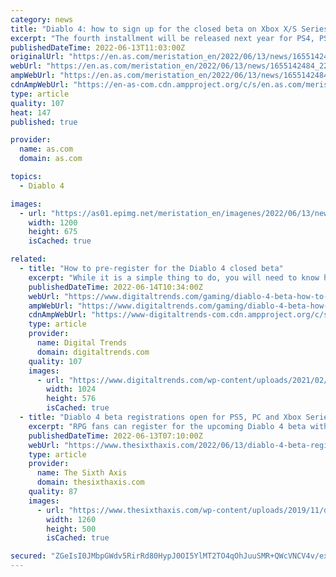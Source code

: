 ```yaml
---
category: news
title: "Diablo 4: how to sign up for the closed beta on Xbox X/S Series and PS5"
excerpt: "The fourth installment will be released next year for PS4, PS5, Xbox One, Xbox Series and PC; it will implement cross-play between all platforms. Shortly before Diablo IV appeared at the Xbox ..."
publishedDateTime: 2022-06-13T11:03:00Z
originalUrl: "https://en.as.com/meristation_en/2022/06/13/news/1655142484_224785.html"
webUrl: "https://en.as.com/meristation_en/2022/06/13/news/1655142484_224785.html"
ampWebUrl: "https://en.as.com/meristation_en/2022/06/13/news/1655142484_224785.amp.html"
cdnAmpWebUrl: "https://en-as-com.cdn.ampproject.org/c/s/en.as.com/meristation_en/2022/06/13/news/1655142484_224785.amp.html"
type: article
quality: 107
heat: 147
published: true

provider:
  name: as.com
  domain: as.com

topics:
  - Diablo 4

images:
  - url: "https://as01.epimg.net/meristation_en/imagenes/2022/06/13/news/1655142484_224785_1655143074_portada_normal.jpg"
    width: 1200
    height: 675
    isCached: true

related:
  - title: "How to pre-register for the Diablo 4 closed beta"
    excerpt: "While it is a simple thing to do, you will need to know how to pre-register for the Diablo 4 closed beta since there are no official instructions just yet."
    publishedDateTime: 2022-06-14T10:34:00Z
    webUrl: "https://www.digitaltrends.com/gaming/diablo-4-beta-how-to-preregister/"
    ampWebUrl: "https://www.digitaltrends.com/gaming/diablo-4-beta-how-to-preregister/?amp"
    cdnAmpWebUrl: "https://www-digitaltrends-com.cdn.ampproject.org/c/s/www.digitaltrends.com/gaming/diablo-4-beta-how-to-preregister/?amp"
    type: article
    provider:
      name: Digital Trends
      domain: digitaltrends.com
    quality: 107
    images:
      - url: "https://www.digitaltrends.com/wp-content/uploads/2021/02/diablo_iv_rogue_key_art.jpg?p=1"
        width: 1024
        height: 576
        isCached: true
  - title: "Diablo 4 beta registrations open for PS5, PC and Xbox Series X|S"
    excerpt: "RPG fans can register for the upcoming Diablo 4 beta with signups now live over on the game’s website. There are two things to note here – first, there’s no given date for the beta, nor has it been ..."
    publishedDateTime: 2022-06-13T07:10:00Z
    webUrl: "https://www.thesixthaxis.com/2022/06/13/diablo-4-beta-registrations-open-for-ps5-pc-and-xbox-series-xs/"
    type: article
    provider:
      name: The Sixth Axis
      domain: thesixthaxis.com
    quality: 87
    images:
      - url: "https://www.thesixthaxis.com/wp-content/uploads/2019/11/diablo-4-hero.jpg"
        width: 1260
        height: 500
        isCached: true

secured: "ZGeIsI0JMbpGWdv5RirRd80HypJ0OI5YlMT2TO4qOhJuuSMR+QWcVNCV4v/exJVTsAs/orCpwR2RsJqpqdjEfIMnqVAc76dIsXzSVZChKkF/MF1QM5KGBuv3y+2UkjgQUJ+r5xv+xx290rCMMsPXqvoX6/Ixp6bfwtO4Klcp+NJIpaIzaFTZFuvY5mzCop/P9/P/Ok5TWOxlLsqSI8bdtDl7tVMgDwxtmiSWklTpYu6oKojUWOrToYT8eUyaKxgO2sSxxO0jnAVD1COXQMT+5oKWSdOkiuHZRVcj5H2tyIzCJH+IpBoJGRKa7mecBM2sFw38aubLo9cXskGgVZKeKC9X27xxcr9PbsQ3I8yiv7w=;OhkSlAaVbky9AsQE0fdqAg=="
---
```


